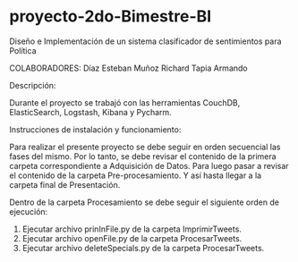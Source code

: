 # proyecto-2do-Bimestre-BI
Diseño e Implementación de un sistema clasificador de sentimientos para Política

COLABORADORES:
              Díaz Esteban
              Muñoz Richard
              Tapia Armando
              
Descripción:

Durante el proyecto se trabajó con las herramientas CouchDB, ElasticSearch, Logstash, Kibana y Pycharm.


Instrucciones de instalación y funcionamiento:

Para realizar el presente proyecto se debe seguir en orden secuencial las fases del mismo.
Por lo tanto, se debe revisar el contenido de la primera carpeta correspondiente a Adquisición de Datos.
Para luego pasar a revisar el contenido de la carpeta Pre-procesamiento. 
Y así hasta llegar a la carpeta final de Presentación.

Dentro de la carpeta Procesamiento se debe seguir el siguiente orden de ejecución:
  1. Ejecutar archivo prinInFile.py de la carpeta ImprimirTweets.
  2. Ejecutar archivo openFile.py de la carpeta ProcesarTweets.
  3. Ejecutar archivo deleteSpecials.py de la carpeta ProcesarTweets.





